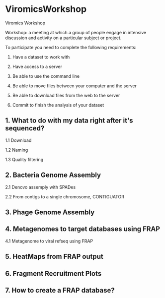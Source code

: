 # ViromicsWorkshop

Viromics Workshop

Workshop: a meeting at which a group of people engage in intensive discussion and activity on a particular subject or project.

To participate you need to complete the following requirements: 

1) Have a dataset to work with 

2) Have access to a server

3) Be able to use the command line

4) Be able to move files between your computer and the server

5) Be able to download files from the web to the server

6) Commit to finish the analysis of your dataset

## 1. What to do with my data right after it's sequenced?

1.1 Download

1.2 Naming

1.3 Quality filtering

## 2. Bacteria Genome Assembly

2.1 Denovo assemply with SPADes

2.2 From contigs to a single chromosome, CONTIGUATOR

## 3. Phage Genome Assembly 

## 4. Metagenomes to target databases using FRAP

4.1 Metagenome to viral refseq using FRAP 

## 5. HeatMaps from FRAP output

## 6. Fragment Recruitment Plots 

## 7. How to create a FRAP database?
